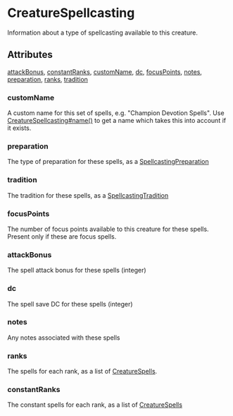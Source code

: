 # CreatureSpellcasting

Information about a type of spellcasting available to this creature.

## Attributes

[attackBonus](#attackbonus), [constantRanks](#constantranks), [customName](#customname), [dc](#dc), [focusPoints](#focuspoints), [notes](#notes), [preparation](#preparation), [ranks](#ranks), [tradition](#tradition)


### customName

A custom name for this set of spells, e.g. "Champion Devotion Spells". Use [CreatureSpellcasting#name()](CreatureSpellcasting.md#name()) to get a name which takes this into account if it exists.

### preparation

The type of preparation for these spells, as a [SpellcastingPreparation](SpellcastingPreparation.md)

### tradition

The tradition for these spells, as a [SpellcastingTradition](SpellcastingTradition.md)

### focusPoints

The number of focus points available to this creature for these spells. Present only if these are focus spells.

### attackBonus

The spell attack bonus for these spells (integer)

### dc

The spell save DC for these spells (integer)

### notes

Any notes associated with these spells

### ranks

The spells for each rank, as a list of [CreatureSpells](CreatureSpells.md).

### constantRanks

The constant spells for each rank, as a list of [CreatureSpells](CreatureSpells.md)

